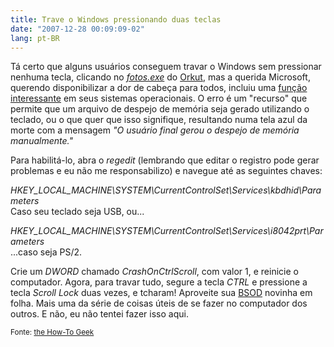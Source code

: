 ```yaml
---
title: Trave o Windows pressionando duas teclas
date: "2007-12-28 00:09:09-02"
lang: pt-BR
---
```


Tá certo que alguns usuários conseguem travar o Windows sem pressionar nenhuma tecla, clicando no _[fotos.exe](http://desciclo.pedia.ws/wiki/Fotos_da_Festa)_ do [Orkut](http://www.orkut.com/), mas a querida Microsoft, querendo disponibilizar a dor de cabeça para todos, incluiu uma [função interessante](http://support.microsoft.com/kb/244139) em seus sistemas operacionais. O erro é um "recurso" que permite que um arquivo de despejo de memória seja gerado utilizando o teclado, ou o que quer que isso signifique, resultando numa tela azul da morte com a mensagem _"O usuário final gerou o despejo de memória manualmente."_

Para habilitá-lo, abra o _regedit_ (lembrando que editar o registro pode gerar problemas e eu não me responsabilizo) e navegue até as seguintes chaves:

_HKEY_LOCAL_MACHINE\SYSTEM\CurrentControlSet\Services\kbdhid\Parameters_  
Caso seu teclado seja USB, ou...

_HKEY_LOCAL_MACHINE\SYSTEM\CurrentControlSet\Services\i8042prt\Parameters_  
...caso seja PS/2.

Crie um _DWORD_ chamado _CrashOnCtrlScroll_, com valor 1, e reinicie o computador. Agora, para travar tudo, segure a tecla _CTRL_ e pressione a tecla _Scroll Lock_ duas vezes, e tcharam! Aproveite sua [BSOD](http://pt.wikipedia.org/wiki/BSOD) novinha em folha. Mais uma da série de coisas úteis de se fazer no computador dos outros. E não, eu não tentei fazer isso aqui.

<small>Fonte: [the How-To Geek](http://www.howtogeek.com/howto/windows-vista/keyboard-ninja-kill-windows-with-the-blue-screen-of-death-in-3-keystrokes/)</small>
